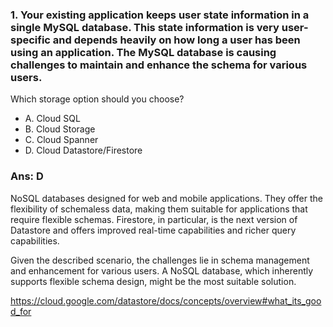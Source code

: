 ### 1. Your existing application keeps user state information in a single MySQL database. This state information is very user-specific and depends heavily on how long a user has been using an application. The MySQL database is causing challenges to maintain and enhance the schema for various users.

Which storage option should you choose?

- A. Cloud SQL
- B. Cloud Storage
- C. Cloud Spanner
- D. Cloud Datastore/Firestore

### Ans: D 
NoSQL databases designed for web and mobile applications. They offer the flexibility of schemaless data, making them suitable for applications that require flexible schemas. Firestore, in particular, is the next version of Datastore and offers improved real-time capabilities and richer query capabilities.

Given the described scenario, the challenges lie in schema management and enhancement for various users. A NoSQL database, which inherently supports flexible schema design, might be the most suitable solution.

https://cloud.google.com/datastore/docs/concepts/overview#what_its_good_for
